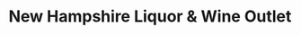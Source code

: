 ---
title: "New Hampshire Liquor & Wine Outlet"
url: /hooksett/new-hampshire-liquor-und-wine-outlet/
shop: Spirituosen
---